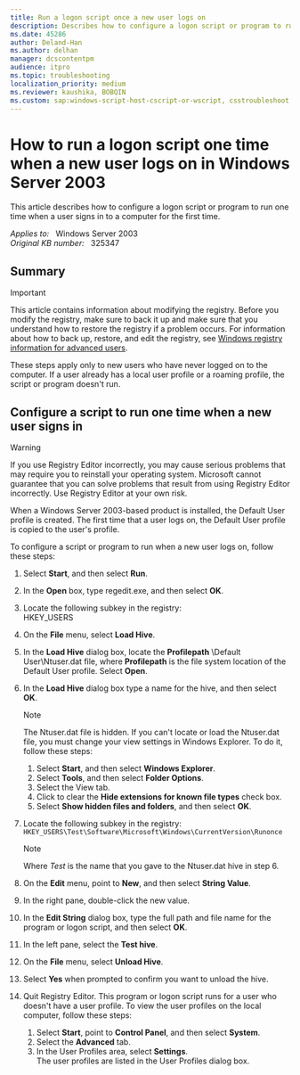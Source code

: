 ```yaml
---
title: Run a logon script once a new user logs on
description: Describes how to configure a logon script or program to run one time when a user signs in to a computer for the first time.
ms.date: 45286
author: Deland-Han
ms.author: delhan
manager: dcscontentpm
audience: itpro
ms.topic: troubleshooting
localization_priority: medium
ms.reviewer: kaushika, BOBQIN
ms.custom: sap:windows-script-host-cscript-or-wscript, csstroubleshoot
---
```

# How to run a logon script one time when a new user logs on in Windows Server 2003

This article describes how to configure a logon script or program to run one time when a user signs in to a computer for the first time.

_Applies to:_ &nbsp; Windows Server 2003  
_Original KB number:_ &nbsp; 325347

## Summary

> [!IMPORTANT]
> This article contains information about modifying the registry. Before you modify the registry, make sure to back it up and make sure that you understand how to restore the registry if a problem occurs. For information about how to back up, restore, and edit the registry, see [Windows registry information for advanced users](https://support.microsoft.com/help/256986).

These steps apply only to new users who have never logged on to the computer. If a user already has a local user profile or a roaming profile, the script or program doesn't run.

## Configure a script to run one time when a new user signs in

> [!WARNING]
> If you use Registry Editor incorrectly, you may cause serious problems that may require you to reinstall your operating system. Microsoft cannot guarantee that you can solve problems that result from using Registry Editor incorrectly. Use Registry Editor at your own risk.  

When a Windows Server 2003-based product is installed, the Default User profile is created. The first time that a user logs on, the Default User profile is copied to the user's profile.

To configure a script or program to run when a new user logs on, follow these steps:

1. Select **Start**, and then select **Run**.
2. In the **Open** box, type regedit.exe, and then select **OK**.
3. Locate the following subkey in the registry:  
    HKEY_USERS
4. On the **File** menu, select **Load Hive**.
5. In the **Load Hive** dialog box, locate the **Profilepath** \Default User\Ntuser.dat file, where **Profilepath** is the file system location of the Default User profile. Select **Open**.
6. In the **Load Hive** dialog box type a name for the hive, and then select **OK**.

    > [!NOTE]
    > The Ntuser.dat file is hidden. If you can't locate or load the Ntuser.dat file, you must change your view settings in Windows Explorer. To do it, follow these steps:

    1. Select **Start**, and then select **Windows Explorer**.
    2. Select **Tools**, and then select **Folder Options**.
    3. Select the View tab.
    4. Click to clear the **Hide extensions for known file types** check box.
    5. Select **Show hidden files and folders**, and then select **OK**.
7. Locate the following subkey in the registry:
    `HKEY_USERS\Test\Software\Microsoft\Windows\CurrentVersion\Runonce`
    > [!NOTE]
    > Where *Test* is the name that you gave to the Ntuser.dat hive in step 6.
8. On the **Edit** menu, point to **New**, and then select **String Value**.
9. In the right pane, double-click the new value.
10. In the **Edit String** dialog box, type the full path and file name for the program or logon script, and then select **OK**.
11. In the left pane, select the **Test hive**.
12. On the **File** menu, select **Unload Hive**.
13. Select **Yes** when prompted to confirm you want to unload the hive.
14. Quit Registry Editor. This program or logon script runs for a user who doesn't have a user profile. To view the user profiles on the local computer, follow these steps:

    1. Select **Start**, point to **Control Panel**, and then select **System**.
    2. Select the **Advanced** tab.
    3. In the User Profiles area, select **Settings**.  
        The user profiles are listed in the User Profiles dialog box.
